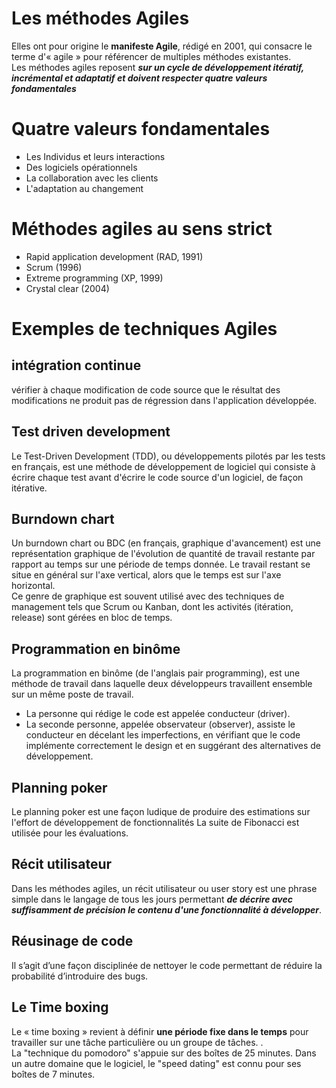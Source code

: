 # Les méthodes Agiles

Elles ont pour origine le **manifeste Agile**, rédigé en 2001, qui consacre le terme d'« agile » pour référencer de multiples méthodes existantes.
<br>
Les méthodes agiles  reposent ***sur un cycle de développement itératif, incrémental et adaptatif et doivent respecter quatre valeurs fondamentales*** 
<br>
# Quatre valeurs fondamentales

 - Les Individus et leurs interactions  
 - Des logiciels opérationnels  
 - La collaboration avec les clients
 - L'adaptation au changement

# Méthodes agiles au sens strict

 - Rapid application development (RAD, 1991)
 - Scrum (1996)
 - Extreme programming (XP, 1999)
 - Crystal clear (2004)


# Exemples de techniques Agiles

## intégration continue

vérifier à chaque modification de code source que le résultat des modifications ne produit pas de régression dans l'application développée.

## Test driven development

Le Test-Driven Development (TDD), ou développements pilotés par les tests en français, est une méthode de développement de logiciel qui consiste à écrire chaque test avant d'écrire le code source d'un logiciel, de façon itérative.

## Burndown chart

Un burndown chart ou BDC (en français, graphique d'avancement) est une représentation graphique de l'évolution de quantité de travail restante par rapport au temps sur une période de temps donnée. Le travail restant se situe en général sur l'axe vertical, alors que le temps est sur l'axe horizontal.
<br>
Ce genre de graphique est souvent utilisé avec des techniques de management tels que Scrum ou Kanban, dont les activités (itération, release) sont gérées en bloc de temps.

## Programmation en binôme

La programmation en binôme (de l'anglais pair programming), est une méthode de travail dans laquelle deux développeurs travaillent ensemble sur un même poste de travail. 
<br>
 - La personne qui rédige le code est appelée conducteur (driver).
 - La seconde personne, appelée observateur (observer), assiste le
   conducteur en décelant les imperfections, en vérifiant que le code
   implémente correctement le design et en suggérant des alternatives de
   développement.

## Planning poker

Le planning poker est une façon ludique de produire des estimations sur l'effort de développement de fonctionnalités
La suite de Fibonacci est utilisée pour les évaluations. 

## Récit utilisateur

Dans les méthodes agiles, un récit utilisateur ou user story est une phrase simple dans le langage de tous les jours permettant ***de décrire avec suffisamment de précision le contenu d'une fonctionnalité à développer***.


## Réusinage de code

 Il s’agit d’une façon disciplinée de nettoyer le code permettant de réduire la probabilité d’introduire des bugs.

## Le Time boxing

 Le « time boxing »  revient à définir **une période fixe dans le temps** pour travailler sur une tâche particulière ou un groupe de tâches. .
<br>
 La "technique du pomodoro" s'appuie sur des boîtes de 25 minutes. Dans un autre domaine que le logiciel, le "speed dating" est connu pour ses boîtes de 7 minutes.



